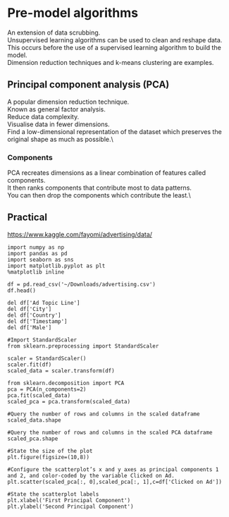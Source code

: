 # Pre-model algorithms
An extension of data scrubbing.\
Unsupervised learning algorithms can be used to clean and reshape data.\
This occurs before the use of a supervised learning algorithm to build the model.\
Dimension reduction techniques and k-means clustering are examples.

## Principal component analysis (PCA)
A popular dimension reduction technique.\
Known as general factor analysis.\
Reduce data complexity.\
Visualise data in fewer dimensions.\
Find a low-dimensional representation of the dataset which preserves the original shape as much as possible.\

### Components
PCA recreates dimensions as a linear combination of features called components.\
It then ranks components that contribute most to data patterns.\
You can then drop the components which contribute the least.\



## Practical
https://www.kaggle.com/fayomi/advertising/data/

```
import numpy as np
import pandas as pd
import seaborn as sns
import matplotlib.pyplot as plt
%matplotlib inline

df = pd.read_csv('~/Downloads/advertising.csv')
df.head()

del df['Ad Topic Line']
del df['City']
del df['Country']
del df['Timestamp']
del df['Male']

#Import StandardScaler
from sklearn.preprocessing import StandardScaler

scaler = StandardScaler()
scaler.fit(df)
scaled_data = scaler.transform(df)

from sklearn.decomposition import PCA
pca = PCA(n_components=2)
pca.fit(scaled_data)
scaled_pca = pca.transform(scaled_data)

#Query the number of rows and columns in the scaled dataframe
scaled_data.shape

#Query the number of rows and columns in the scaled PCA dataframe
scaled_pca.shape

#State the size of the plot
plt.figure(figsize=(10,8))

#Configure the scatterplot’s x and y axes as principal components 1 and 2, and color-coded by the variable Clicked on Ad.
plt.scatter(scaled_pca[:, 0],scaled_pca[:, 1],c=df['Clicked on Ad'])

#State the scatterplot labels
plt.xlabel('First Principal Component')
plt.ylabel('Second Principal Component')
```